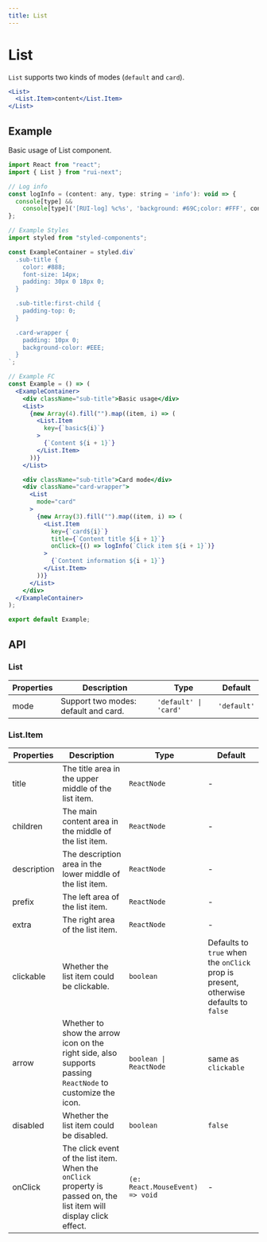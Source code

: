 ```yaml
---
title: List
---
```


# List

`List` supports two kinds of modes (`default` and `card`).

```jsx
<List>
  <List.Item>content</List.Item>
</List>
```

## Example

Basic usage of List component.

```jsx live=local
import React from "react";
import { List } from "rui-next";

// Log info
const logInfo = (content: any, type: string = 'info'): void => {
  console[type] &&
    console[type]('[RUI-log] %c%s', 'background: #69C;color: #FFF', content);
};

// Example Styles
import styled from "styled-components";

const ExampleContainer = styled.div`
  .sub-title {
    color: #888;
    font-size: 14px;
    padding: 30px 0 18px 0;
  }

  .sub-title:first-child {
    padding-top: 0;
  }

  .card-wrapper {
    padding: 10px 0;
    background-color: #EEE;
  }
`;

// Example FC
const Example = () => (
  <ExampleContainer>
    <div className="sub-title">Basic usage</div>
    <List>
      {new Array(4).fill("").map((item, i) => (
        <List.Item
          key={`basic${i}`}
        >
          {`Content ${i + 1}`}
        </List.Item>
      ))}
    </List>

    <div className="sub-title">Card mode</div>
    <div className="card-wrapper">
      <List
        mode="card"
      >
        {new Array(3).fill("").map((item, i) => (
          <List.Item
            key={`card${i}`}
            title={`Content title ${i + 1}`}
            onClick={() => logInfo(`Click item ${i + 1}`)}
          >
            {`Content information ${i + 1}`}
          </List.Item>
        ))}
      </List>
    </div>
  </ExampleContainer>
);

export default Example;
```

## API

### List

Properties | Description | Type | Default
-----------|-------------|------|--------
| mode | Support two modes: default and card. | `'default' \| 'card'` | `'default'` |

### List.Item

Properties | Description | Type | Default
-----------|-------------|------|--------
| title | The title area in the upper middle of the list item. | `ReactNode` | - |
| children | The main content area in the middle of the list item. | `ReactNode` | - |
| description | The description area in the lower middle of the list item. | `ReactNode` | - |
| prefix | The left area of the list item. | `ReactNode` | - |
| extra | The right area of the list item. | `ReactNode` | - |
| clickable | Whether the list item could be clickable. | `boolean` | Defaults to `true` when the `onClick` prop is present, otherwise defaults to `false` |
| arrow | Whether to show the arrow icon on the right side, also supports passing `ReactNode` to customize the icon. | `boolean \| ReactNode` | same as `clickable` |
| disabled | Whether the list item could be disabled. | `boolean` | `false` |
| onClick | The click event of the list item. When the `onClick` property is passed on, the list item will display click effect. | `(e: React.MouseEvent) => void` | - |
